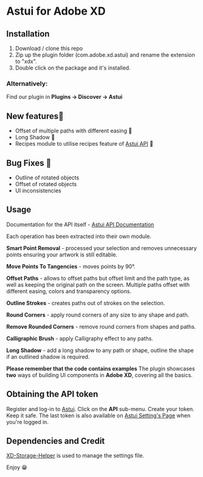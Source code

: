 # Astui for Adobe XD

## Installation

1. Download / clone this repo
2. Zip up the plugin folder (com.adobe.xd.astui) and rename the extension to "xdx".
3. Double click on the package and it's installed.

### Alternatively:

Find our plugin in **Plugins -> Discover -> Astui**

## New features🎉
* Offset of multiple paths with different easing 🎉
* Long Shadow 🎉
* Recipes module to utilise recipes feature of [Astui API](http://astui.tech/docs/api/#recipes) 🎉

## Bug Fixes 🐜
* Outline of rotated objects
* Offset of rotated objects
* UI inconsistencies

## Usage
Documentation for the API itself - [Astui API Documentation](http://astui.tech/docs/api/#introduction)

Each operation has been extracted into their own module.

**Smart Point Removal** - processed your selection and removes unnecessary points ensuring your artwork is still editable.

**Move Points To Tangencies** - moves points by 90°.

**Offset Paths** - allows to offset paths but offset limit and the path type, as well as keeping the original path on the screen.
Multiple paths offset with different easing, colors and transparency options.

**Outline Strokes** - creates paths out of strokes on the selection.

**Round Corners** - apply round corners of any size to any shape and path.

**Remove Rounded Corners** - remove round corners from shapes and paths.

**Calligraphic Brush** - apply Calligraphy effect to any paths.

**Long Shadow** - add a long shadow to any path or shape, outline the shape if an outlined shadow is required.

**Please remember that the code contains examples**
The plugin showcases **two** ways of building UI components in **Adobe XD**, covering all the basics.


## Obtaining the API token

Register and log-in to [Astui](https://astui.tech/). Click on the **API** sub-menu. Create your token. Keep it safe. 
The last token is also available on [Astui Setting's Page](https://astui.tech/settings) when you're logged in.


## Dependencies and Credit

[XD-Storage-Helper](https://github.com/pklaschka/xd-storage-helper) is used to manage the settings file.


Enjoy 😁
